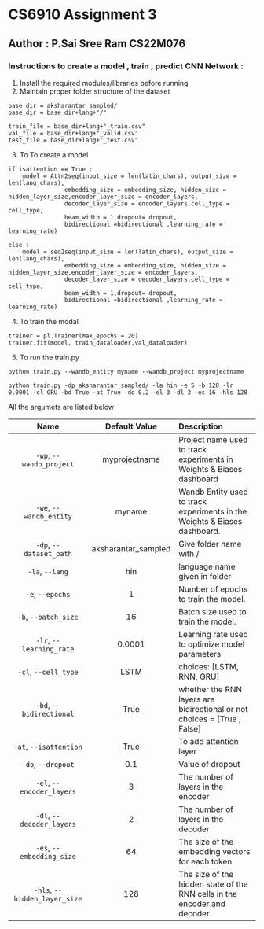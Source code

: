 # CS6910 Assignment 3
## Author : P.Sai Sree Ram CS22M076
### Instructions to create a model , train , predict CNN Network :
1. Install the required modules/libraries before running
2. Maintain proper folder structure of the dataset
```
base_dir = aksharantar_sampled/
base_dir = base_dir+lang+"/" 

train_file = base_dir+lang+"_train.csv"
val_file = base_dir+lang+"_valid.csv"
test_file = base_dir+lang+"_test.csv"

```
3. To To create a model 
```
if isattention == True :
    model = Attn2seq(input_size = len(latin_chars), output_size = len(lang_chars),
                embedding_size = embedding_size, hidden_size = hidden_layer_size,encoder_layer_size = encoder_layers,
                decoder_layer_size = encoder_layers,cell_type = cell_type,
                beam_width = 1,dropout= dropout,
                bidirectional =bidirectional ,learning_rate = learning_rate)

else :
    model = seq2seq(input_size = len(latin_chars), output_size = len(lang_chars),
                embedding_size = embedding_size, hidden_size = hidden_layer_size,encoder_layer_size = encoder_layers,
                decoder_layer_size = decoder_layers,cell_type = cell_type,
                beam_width = 1,dropout= dropout,
                bidirectional =bidirectional ,learning_rate = learning_rate)

```
4. To train the modal
```
trainer = pl.Trainer(max_epochs = 20)
trainer.fit(model, train_dataloader,val_dataloader)

```

5. To run the train.py
 ```
python train.py --wandb_entity myname --wandb_project myprojectname

python train.py -dp aksharantar_sampled/ -la hin -e 5 -b 128 -lr 0.0001 -cl GRU -bd True -at True -do 0.2 -el 3 -dl 3 -es 16 -hls 128
 ```
All the argumets are listed below 

| Name | Default Value | Description |
| :---: | :----------: | :--------|
| `-wp`, `--wandb_project` | myprojectname | Project name used to track experiments in Weights & Biases dashboard |
| `-we`, `--wandb_entity` | myname | Wandb Entity used to track experiments in the Weights & Biases dashboard. |
| `-dp`, `--dataset_path` | aksharantar_sampled | Give folder name with / |
| `-la`, `--lang` | hin | language name given in folder  |
| `-e`, `--epochs` | 1 | Number of epochs to train the model. |
| `-b`, `--batch_size` | 16 | Batch size used to train the model. |
| `-lr`, `--learning_rate` | 0.0001 | Learning rate used to optimize model parameters |
| `-cl`, `--cell_type`| LSTM | choices: [LSTM, RNN, GRU] |
| `-bd`, `--bidirectional` | True |  whether the RNN layers are bidirectional or not choices = [True , False] |
| `-at`, `--isattention` | True | To add attention layer |
| `-do`, `--dropout` | 0.1 | Value of dropout |
| `-el`, `--encoder_layers` | 3 | The number of layers in the encoder |
| `-dl`, `--decoder_layers` | 2 | The number of layers in the decoder |
| `-es`, `--embedding_size` | 64 | The size of the embedding vectors for each token |
| `-hls`, `--hidden_layer_size` | 128 | The size of the hidden state of the RNN cells in the encoder and decoder |

